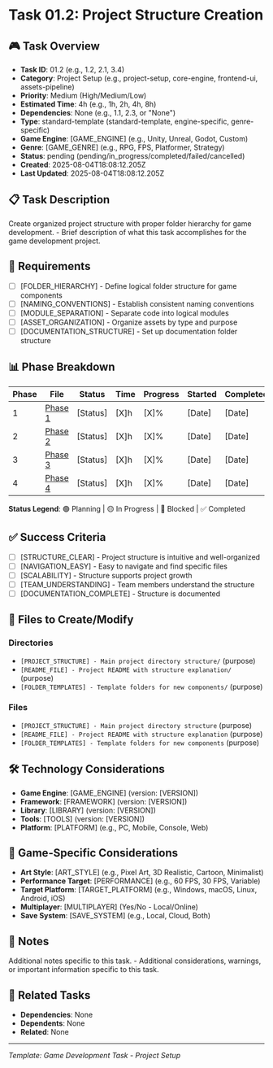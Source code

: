 # Task 01.2: Project Structure Creation

## 🎮 Task Overview
- **Task ID**: 01.2 (e.g., 1.2, 2.1, 3.4)
- **Category**: Project Setup (e.g., project-setup, core-engine, frontend-ui, assets-pipeline)
- **Priority**: Medium (High/Medium/Low)
- **Estimated Time**: 4h (e.g., 1h, 2h, 4h, 8h)
- **Dependencies**: None (e.g., 1.1, 2.3, or "None")
- **Type**: standard-template (standard-template, engine-specific, genre-specific)
- **Game Engine**: [GAME_ENGINE] (e.g., Unity, Unreal, Godot, Custom)
- **Genre**: [GAME_GENRE] (e.g., RPG, FPS, Platformer, Strategy)
- **Status**: pending (pending/in_progress/completed/failed/cancelled)
- **Created**: 2025-08-04T18:08:12.205Z
- **Last Updated**: 2025-08-04T18:08:12.205Z

## 📋 Task Description
Create organized project structure with proper folder hierarchy for game development. - Brief description of what this task accomplishes for the game development project.

## 🎯 Requirements
- [ ] [FOLDER_HIERARCHY] - Define logical folder structure for game components
- [ ] [NAMING_CONVENTIONS] - Establish consistent naming conventions
- [ ] [MODULE_SEPARATION] - Separate code into logical modules
- [ ] [ASSET_ORGANIZATION] - Organize assets by type and purpose
- [ ] [DOCUMENTATION_STRUCTURE] - Set up documentation folder structure

## 📊 Phase Breakdown
| Phase | File | Status | Time | Progress | Started | Completed |
|-------|------|--------|------|----------|---------|-----------|
| 1 | [Phase 1](./02-project-structure-creation-phase-1.md) | [Status] | [X]h | [X]% | [Date] | [Date] |
| 2 | [Phase 2](./02-project-structure-creation-phase-2.md) | [Status] | [X]h | [X]% | [Date] | [Date] |
| 3 | [Phase 3](./02-project-structure-creation-phase-3.md) | [Status] | [X]h | [X]% | [Date] | [Date] |
| 4 | [Phase 4](./02-project-structure-creation-phase-4.md) | [Status] | [X]h | [X]% | [Date] | [Date] |

**Status Legend**: 🟢 Planning | 🟡 In Progress | 🔴 Blocked | ✅ Completed

## ✅ Success Criteria
- [ ] [STRUCTURE_CLEAR] - Project structure is intuitive and well-organized
- [ ] [NAVIGATION_EASY] - Easy to navigate and find specific files
- [ ] [SCALABILITY] - Structure supports project growth
- [ ] [TEAM_UNDERSTANDING] - Team members understand the structure
- [ ] [DOCUMENTATION_COMPLETE] - Structure is documented

## 📁 Files to Create/Modify
### Directories
- `[PROJECT_STRUCTURE] - Main project directory structure/` (purpose)
- `[README_FILE] - Project README with structure explanation/` (purpose)
- `[FOLDER_TEMPLATES] - Template folders for new components/` (purpose)

### Files
- `[PROJECT_STRUCTURE] - Main project directory structure` (purpose)
- `[README_FILE] - Project README with structure explanation` (purpose)
- `[FOLDER_TEMPLATES] - Template folders for new components` (purpose)

## 🛠️ Technology Considerations
- **Game Engine**: [GAME_ENGINE] (version: [VERSION])
- **Framework**: [FRAMEWORK] (version: [VERSION])
- **Library**: [LIBRARY] (version: [VERSION])
- **Tools**: [TOOLS] (version: [VERSION])
- **Platform**: [PLATFORM] (e.g., PC, Mobile, Console, Web)

## 🎨 Game-Specific Considerations
- **Art Style**: [ART_STYLE] (e.g., Pixel Art, 3D Realistic, Cartoon, Minimalist)
- **Performance Target**: [PERFORMANCE] (e.g., 60 FPS, 30 FPS, Variable)
- **Target Platform**: [TARGET_PLATFORM] (e.g., Windows, macOS, Linux, Android, iOS)
- **Multiplayer**: [MULTIPLAYER] (Yes/No - Local/Online)
- **Save System**: [SAVE_SYSTEM] (e.g., Local, Cloud, Both)

## 📝 Notes
Additional notes specific to this task. - Additional considerations, warnings, or important information specific to this task.

## 🔗 Related Tasks
- **Dependencies**: None
- **Dependents**: None
- **Related**: None

---
*Template: Game Development Task - Project Setup* 